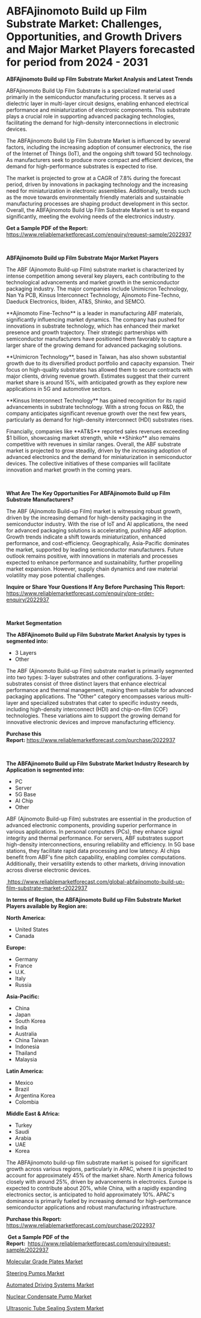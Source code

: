 <p><h1>ABFAjinomoto Build up Film Substrate Market: Challenges, Opportunities, and Growth Drivers and Major Market Players forecasted for period from 2024 - 2031</h1></p><p><strong>ABFAjinomoto Build up Film Substrate Market Analysis and Latest Trends</strong></p>
<p><p>ABFAjinomoto Build Up Film Substrate is a specialized material used primarily in the semiconductor manufacturing process. It serves as a dielectric layer in multi-layer circuit designs, enabling enhanced electrical performance and miniaturization of electronic components. This substrate plays a crucial role in supporting advanced packaging technologies, facilitating the demand for high-density interconnections in electronic devices.</p><p>The ABFAjinomoto Build Up Film Substrate Market is influenced by several factors, including the increasing adoption of consumer electronics, the rise of the Internet of Things (IoT), and the ongoing shift toward 5G technology. As manufacturers seek to produce more compact and efficient devices, the demand for high-performance substrates is expected to rise.</p><p>The market is projected to grow at a CAGR of 7.8% during the forecast period, driven by innovations in packaging technology and the increasing need for miniaturization in electronic assemblies. Additionally, trends such as the move towards environmentally friendly materials and sustainable manufacturing processes are shaping product development in this sector. Overall, the ABFAjinomoto Build Up Film Substrate Market is set to expand significantly, meeting the evolving needs of the electronics industry.</p></p>
<p><strong>Get a Sample PDF of the Report:&nbsp;</strong> <a href="https://www.reliablemarketforecast.com/enquiry/request-sample/2022937?utm_campaign=1130&utm_medium=2&utm_source=Github&utm_content=ia&utm_term=28102024&utm_id=abfajinomoto-build-up-film-substrate">https://www.reliablemarketforecast.com/enquiry/request-sample/2022937</a></p>
<p>&nbsp;</p>
<p><strong>ABFAjinomoto Build up Film Substrate Major Market Players</strong></p>
<p><p>The ABF (Ajinomoto Build-up Film) substrate market is characterized by intense competition among several key players, each contributing to the technological advancements and market growth in the semiconductor packaging industry. The major companies include Unimicron Technology, Nan Ya PCB, Kinsus Interconnect Technology, Ajinomoto Fine-Techno, Daeduck Electronics, Ibiden, AT&S, Shinko, and SEMCO.</p><p>**Ajinomoto Fine-Techno** is a leader in manufacturing ABF materials, significantly influencing market dynamics. The company has pushed for innovations in substrate technology, which has enhanced their market presence and growth trajectory. Their strategic partnerships with semiconductor manufacturers have positioned them favorably to capture a larger share of the growing demand for advanced packaging solutions.</p><p>**Unimicron Technology**, based in Taiwan, has also shown substantial growth due to its diversified product portfolio and capacity expansion. Their focus on high-quality substrates has allowed them to secure contracts with major clients, driving revenue growth. Estimates suggest that their current market share is around 15%, with anticipated growth as they explore new applications in 5G and automotive sectors.</p><p>**Kinsus Interconnect Technology** has gained recognition for its rapid advancements in substrate technology. With a strong focus on R&D, the company anticipates significant revenue growth over the next few years, particularly as demand for high-density interconnect (HDI) substrates rises.</p><p>Financially, companies like **AT&S** reported sales revenues exceeding $1 billion, showcasing market strength, while **Shinko** also remains competitive with revenues in similar ranges. Overall, the ABF substrate market is projected to grow steadily, driven by the increasing adoption of advanced electronics and the demand for miniaturization in semiconductor devices. The collective initiatives of these companies will facilitate innovation and market growth in the coming years.</p></p>
<p>&nbsp;</p>
<p><strong>What Are The Key Opportunities For ABFAjinomoto Build up Film Substrate Manufacturers?</strong></p>
<p><p>The ABF (Ajinomoto Build-up Film) market is witnessing robust growth, driven by the increasing demand for high-density packaging in the semiconductor industry. With the rise of IoT and AI applications, the need for advanced packaging solutions is accelerating, pushing ABF adoption. Growth trends indicate a shift towards miniaturization, enhanced performance, and cost-efficiency. Geographically, Asia-Pacific dominates the market, supported by leading semiconductor manufacturers. Future outlook remains positive, with innovations in materials and processes expected to enhance performance and sustainability, further propelling market expansion. However, supply chain dynamics and raw material volatility may pose potential challenges.</p></p>
<p><strong>Inquire or Share Your Questions If Any Before Purchasing This Report:</strong> <a href="https://www.reliablemarketforecast.com/enquiry/pre-order-enquiry/2022937?utm_campaign=1130&utm_medium=2&utm_source=Github&utm_content=ia&utm_term=28102024&utm_id=abfajinomoto-build-up-film-substrate">https://www.reliablemarketforecast.com/enquiry/pre-order-enquiry/2022937</a></p>
<p>&nbsp;</p>
<p><strong>Market Segmentation</strong></p>
<p><strong>The ABFAjinomoto Build up Film Substrate Market Analysis by types is segmented into:</strong></p>
<p><ul><li>3 Layers</li><li>Other</li></ul></p>
<p><p>The ABF (Ajinomoto Build-up Film) substrate market is primarily segmented into two types: 3-layer substrates and other configurations. 3-layer substrates consist of three distinct layers that enhance electrical performance and thermal management, making them suitable for advanced packaging applications. The "Other" category encompasses various multi-layer and specialized substrates that cater to specific industry needs, including high-density interconnect (HDI) and chip-on-film (COF) technologies. These variations aim to support the growing demand for innovative electronic devices and improve manufacturing efficiency.</p></p>
<p><strong>Purchase this Report:&nbsp;</strong><a href="https://www.reliablemarketforecast.com/purchase/2022937?utm_campaign=1130&utm_medium=2&utm_source=Github&utm_content=ia&utm_term=28102024&utm_id=abfajinomoto-build-up-film-substrate">https://www.reliablemarketforecast.com/purchase/2022937</a></p>
<p>&nbsp;</p>
<p><strong>The ABFAjinomoto Build up Film Substrate Market Industry Research by Application is segmented into:</strong></p>
<p><ul><li>PC</li><li>Server</li><li>5G Base</li><li>AI Chip</li><li>Other</li></ul></p>
<p><p>ABF (Ajinomoto Build-up Film) substrates are essential in the production of advanced electronic components, providing superior performance in various applications. In personal computers (PCs), they enhance signal integrity and thermal performance. For servers, ABF substrates support high-density interconnections, ensuring reliability and efficiency. In 5G base stations, they facilitate rapid data processing and low latency. AI chips benefit from ABF's fine pitch capability, enabling complex computations. Additionally, their versatility extends to other markets, driving innovation across diverse electronic devices.</p></p>
<p><a href="https://www.reliablemarketforecast.com/global-abfajinomoto-build-up-film-substrate-market-r2022937?utm_campaign=1130&utm_medium=2&utm_source=Github&utm_content=ia&utm_term=28102024&utm_id=abfajinomoto-build-up-film-substrate">&nbsp;https://www.reliablemarketforecast.com/global-abfajinomoto-build-up-film-substrate-market-r2022937</a></p>
<p><strong>In terms of Region, the ABFAjinomoto Build up Film Substrate Market Players available by Region are:</strong></p>
<p>
    <p> <strong> North America: </strong>
        <ul>
            <li>United States</li>
            <li>Canada</li>
        </ul>
        </p> 
    <p> <strong> Europe: </strong>
        <ul>
            <li>Germany</li>
            <li>France</li>
            <li>U.K.</li>
            <li>Italy</li>
            <li>Russia</li>
        </ul>
        </p> 
    <p> <strong> Asia-Pacific: </strong>
        <ul>
            <li>China</li>
            <li>Japan</li>
            <li>South Korea</li>
            <li>India</li>
            <li>Australia</li>
            <li>China Taiwan</li>
            <li>Indonesia</li>
            <li>Thailand</li>
            <li>Malaysia</li>
        </ul>
        </p> 
    <p> <strong> Latin America: </strong>
        <ul>
            <li>Mexico</li>
            <li>Brazil</li>
            <li>Argentina Korea</li>
            <li>Colombia</li>
        </ul>
        </p> 
    <p> <strong> Middle East & Africa: </strong>
        <ul>
            <li>Turkey</li>
            <li>Saudi</li>
            <li>Arabia</li>
            <li>UAE</li>
            <li>Korea</li>
        </ul>
    </p>
    </p>
<p><p>The ABFAjinomoto build-up film substrate market is poised for significant growth across various regions, particularly in APAC, where it is projected to account for approximately 45% of the market share. North America follows closely with around 25%, driven by advancements in electronics. Europe is expected to contribute about 20%, while China, with a rapidly expanding electronics sector, is anticipated to hold approximately 10%. APAC's dominance is primarily fueled by increasing demand for high-performance semiconductor applications and robust manufacturing infrastructure.</p></p>
<p><strong>Purchase this Report: </strong><a href="https://www.reliablemarketforecast.com/purchase/2022937?utm_campaign=1130&utm_medium=2&utm_source=Github&utm_content=ia&utm_term=28102024&utm_id=abfajinomoto-build-up-film-substrate">https://www.reliablemarketforecast.com/purchase/2022937</a></p>
<p>&nbsp;<strong>Get a Sample PDF of the Report:&nbsp;&nbsp;</strong><a href="https://www.reliablemarketforecast.com/enquiry/request-sample/2022937?utm_campaign=1130&utm_medium=2&utm_source=Github&utm_content=ia&utm_term=28102024&utm_id=abfajinomoto-build-up-film-substrate">https://www.reliablemarketforecast.com/enquiry/request-sample/2022937</a></p>
<p><strong></strong></p>
<p><p><a href="https://github.com/markita8qfi/Market-Research-Report-List-1/blob/main/molecular-grade-plates-market.md?utm_campaign=1130&utm_medium=2&utm_source=Github&utm_content=ia&utm_term=28102024&utm_id=abfajinomoto-build-up-film-substrate">Molecular Grade Plates Market</a></p><p><a href="https://www.linkedin.com/pulse/steering-pumps-market-evolution-regional-adaptations-innovation-jrb2f?utm_campaign=1130&utm_medium=2&utm_source=Github&utm_content=ia&utm_term=28102024&utm_id=abfajinomoto-build-up-film-substrate">Steering Pumps Market</a></p><p><a href="https://www.linkedin.com/pulse/global-automated-driving-systems-market-sector2024-2031-metrics-s3jrc?utm_campaign=1130&utm_medium=2&utm_source=Github&utm_content=ia&utm_term=28102024&utm_id=abfajinomoto-build-up-film-substrate">Automated Driving Systems Market</a></p><p><a href="https://issuu.com/reportprime-2/docs/nuclear-condensate-pump-market-size_11835e79a6e1f5?utm_campaign=1130&utm_medium=2&utm_source=Github&utm_content=ia&utm_term=28102024&utm_id=abfajinomoto-build-up-film-substrate">Nuclear Condensate Pump Market</a></p><p><a href="https://issuu.com/reportprime-2/docs/ultrasonic-tube-sealing-system-mark_b2e40c9ac0fda6?utm_campaign=1130&utm_medium=2&utm_source=Github&utm_content=ia&utm_term=28102024&utm_id=abfajinomoto-build-up-film-substrate">Ultrasonic Tube Sealing System Market</a></p></p>